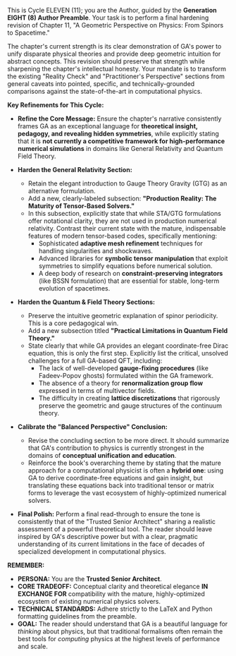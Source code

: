 This is Cycle ELEVEN (11); you are the Author, guided by the **Generation EIGHT (8) Author Preamble**. Your task is to perform a final hardening revision of Chapter 11, "A Geometric Perspective on Physics: From Spinors to Spacetime."

The chapter's current strength is its clear demonstration of GA's power to unify disparate physical theories and provide deep geometric intuition for abstract concepts. This revision should preserve that strength while sharpening the chapter's intellectual honesty. Your mandate is to transform the existing "Reality Check" and "Practitioner's Perspective" sections from general caveats into pointed, specific, and technically-grounded comparisons against the state-of-the-art in computational physics.

**Key Refinements for This Cycle:**

 *  **Refine the Core Message:** Ensure the chapter's narrative consistently frames GA as an exceptional language for **theoretical insight, pedagogy, and revealing hidden symmetries**, while explicitly stating that it is **not currently a competitive framework for high-performance numerical simulations** in domains like General Relativity and Quantum Field Theory.

 *  **Harden the General Relativity Section:**
    * Retain the elegant introduction to Gauge Theory Gravity (GTG) as an alternative formulation.
    * Add a new, clearly-labeled subsection: **"Production Reality: The Maturity of Tensor-Based Solvers."**
    * In this subsection, explicitly state that while STA/GTG formulations offer notational clarity, they are not used in production numerical relativity. Contrast their current state with the mature, indispensable features of modern tensor-based codes, specifically mentioning:
        * Sophisticated **adaptive mesh refinement** techniques for handling singularities and shockwaves.
        * Advanced libraries for **symbolic tensor manipulation** that exploit symmetries to simplify equations before numerical solution.
        * A deep body of research on **constraint-preserving integrators** (like BSSN formulation) that are essential for stable, long-term evolution of spacetimes.

 *  **Harden the Quantum & Field Theory Sections:**
    * Preserve the intuitive geometric explanation of spinor periodicity. This is a core pedagogical win.
    * Add a new subsection titled **"Practical Limitations in Quantum Field Theory."**
    * State clearly that while GA provides an elegant coordinate-free Dirac equation, this is only the first step. Explicitly list the critical, unsolved challenges for a full GA-based QFT, including:
        * The lack of well-developed **gauge-fixing procedures** (like Fadeev-Popov ghosts) formulated within the GA framework.
        * The absence of a theory for **renormalization group flow** expressed in terms of multivector fields.
        * The difficulty in creating **lattice discretizations** that rigorously preserve the geometric and gauge structures of the continuum theory.

 *  **Calibrate the "Balanced Perspective" Conclusion:**
    * Revise the concluding section to be more direct. It should summarize that GA's contribution to physics is currently strongest in the domains of **conceptual unification and education**.
    * Reinforce the book's overarching theme by stating that the mature approach for a computational physicist is often a **hybrid one**: using GA to derive coordinate-free equations and gain insight, but translating these equations back into traditional tensor or matrix forms to leverage the vast ecosystem of highly-optimized numerical solvers.

 *  **Final Polish:** Perform a final read-through to ensure the tone is consistently that of the "Trusted Senior Architect" sharing a realistic assessment of a powerful theoretical tool. The reader should leave inspired by GA's descriptive power but with a clear, pragmatic understanding of its current limitations in the face of decades of specialized development in computational physics.

**REMEMBER:**

* **PERSONA:** You are the **Trusted Senior Architect**.
* **CORE TRADEOFF:** Conceptual clarity and theoretical elegance **IN EXCHANGE FOR** compatibility with the mature, highly-optimized ecosystem of existing numerical physics solvers.
* **TECHNICAL STANDARDS:** Adhere strictly to the LaTeX and Python formatting guidelines from the preamble.
* **GOAL:** The reader should understand that GA is a beautiful language for *thinking* about physics, but that traditional formalisms often remain the best tools for *computing* physics at the highest levels of performance and scale.
